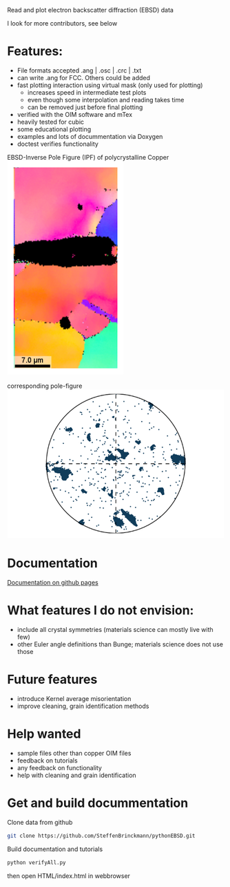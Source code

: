 Read and plot electron backscatter diffraction (EBSD) data

I look for more contributors, see below

# Features:
  - File formats accepted .ang | .osc | .crc | .txt
  - can write .ang for FCC. Others could be added
  - fast plotting interaction using virtual mask (only used for plotting)
    - increases speed in intermediate test plots
    - even though some interpolation and reading takes time
    - can be removed just before final plotting
  - verified with the OIM software and mTex
  - heavily tested for cubic
  - some educational plotting
  - examples and lots of docummentation via Doxygen
  - doctest verifies functionality


EBSD-Inverse Pole Figure (IPF) of polycrystalline Copper
![EBSD of polycrystalline Copper](HTMLInput/ebsd_py_ND.png)

corresponding pole-figure
![Pole figure](HTMLInput/ebsd_py_PF100.png)


# Documentation
[Documentation on github pages](https://steffenbrinckmann.github.io/pythonEBSD/index.html)

# What features I do not envision:
  - include all crystal symmetries (materials science can mostly live with few)
  - other Euler angle definitions than Bunge; materials science does not use those

# Future features
  - introduce Kernel average misorientation
  - improve cleaning, grain identification methods

# Help wanted
 - sample files other than copper OIM files
 - feedback on tutorials
 - any feedback on functionality
 - help with cleaning and grain identification


# Get and build docummentation
Clone data from github
```bash
git clone https://github.com/SteffenBrinckmann/pythonEBSD.git
```

Build documentation and tutorials
```bash
python verifyAll.py
```
then open HTML/index.html in webbrowser
